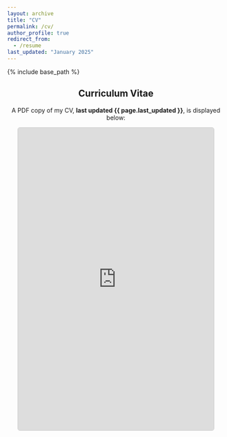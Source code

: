 ```yaml
---
layout: archive
title: "CV"
permalink: /cv/
author_profile: true
redirect_from:
  - /resume
last_updated: "January 2025"
---
```


{% include base_path %}

<div style="text-align: center;">
    <h2>Curriculum Vitae</h2>
    <p>
        A PDF copy of my CV, <strong>last updated {{ page.last_updated }}</strong>, is displayed below:
    </p>
</div>

<div style="display: flex; justify-content: center;">
    <iframe src="https://natdave.github.io/files/cv.pdf" width="90%" height="700px" style="border: 1px solid #ccc; border-radius: 5px;">
        Your browser does not support PDFs.
        Please <a href="https://natdave.github.io/files/cv.pdf">download the PDF here</a>.
    </iframe>
</div>
